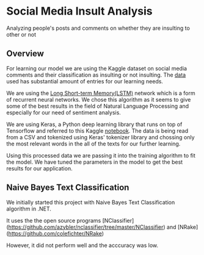# Social Media Insult Analysis  
Analyzing people's posts and comments on whether they are insulting to other or not

## Overview
For learning our model we are using the Kaggle dataset on social media comments and their classification as insulting or not insulting. The [data](https://www.kaggle.com/c/detecting-insults-in-social-commentary/data) used has substantial amount of entries for our learning needs.   

We are using the [Long Short-term Memory(LSTM)](https://en.wikipedia.org/wiki/Long_short-term_memory) network which is a form of recurrent neural networks. We chose this algorithm as it seems to give some of the best results in the field of Natural Language Processing and especially for our need of sentiment analysis.  

We are using Keras, a Python deep learning library that runs on top of Tensorflow and referred to this Kaggle [notebook](https://www.kaggle.com/ngyptr/lstm-sentiment-analysis-keras). The data is being read from a CSV and tokenized using Keras' tokenizer library and chossing only the most relevant words in the all of the texts for our further learning.   

Using this processed data we are passing it into the training algorithm to fit the model. We have tuned the parameters in the model to get the best results for our application. 

## Naive Bayes Text Classification
We initially started this project with Naive Bayes Text Classification algorithm in .NET. 

It uses the the open source programs [NClassifier] (https://github.com/azybler/nclassifier/tree/master/NClassifier) and [NRake] (https://github.com/colefichter/NRake)

However, it did not perform well and the acccuracy was low.